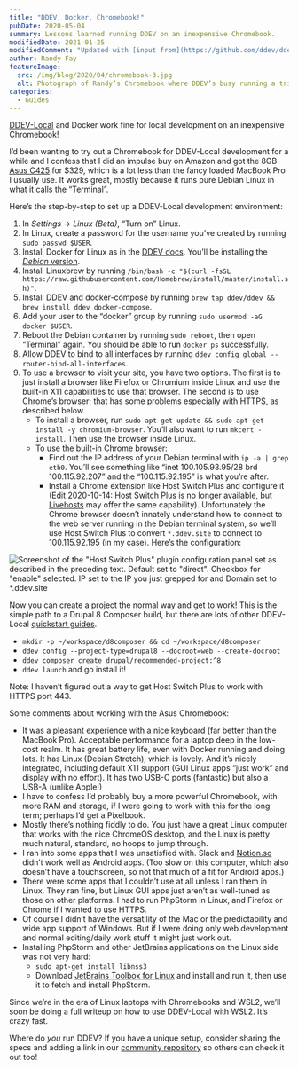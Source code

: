 ```yaml
---
title: "DDEV, Docker, Chromebook!"
pubDate: 2020-05-04
summary: Lessons learned running DDEV on an inexpensive Chromebook.
modifiedDate: 2021-01-25
modifiedComment: "Updated with [input from](https://github.com/ddev/ddev/discussions/2740) [@ops-andy](https://github.com/ops-andy) (thanks!)"
author: Randy Fay
featureImage:
  src: /img/blog/2020/04/chromebook-3.jpg
  alt: Photograph of Randy’s Chromebook where DDEV’s busy running a triumphant Composer install.
categories:
  - Guides
---
```


[DDEV-Local](http://github.com/ddev/ddev) and Docker work fine for local development on an inexpensive Chromebook!

I’d been wanting to try out a Chromebook for DDEV-Local development for a while and I confess that I did an impulse buy on Amazon and got the 8GB [Asus C425](https://www.asus.com/us/Laptops/ASUS-Chromebook-14-C425TA/) for $329, which is a lot less than the fancy loaded MacBook Pro I usually use. It works great, mostly because it runs pure Debian Linux in what it calls the “Terminal”.

Here’s the step-by-step to set up a DDEV-Local development environment:

1. In _Settings_ → _Linux (Beta)_, “Turn on” Linux.
2. In Linux, create a password for the username you’ve created by running `sudo passwd $USER`.
3. Install Docker for Linux as in the [DDEV docs](https://ddev.readthedocs.io/en/stable/users/docker%5Finstallation/#linux-installation-docker-ce). You’ll be installing the [_Debian_ version](https://docs.docker.com/install/linux/docker-ce/debian/).
4. Install Linuxbrew by running `/bin/bash -c "$(curl -fsSL https://raw.githubusercontent.com/Homebrew/install/master/install.sh)"`.
5. Install DDEV and docker-compose by running `brew tap ddev/ddev && brew install ddev docker-compose`.
6. Add your user to the “docker” group by running `sudo usermod -aG docker $USER`.
7. Reboot the Debian container by running `sudo reboot`, then open “Terminal” again. You should be able to run `docker ps` successfully.
8. Allow DDEV to bind to all interfaces by running `ddev config global --router-bind-all-interfaces`.
9. To use a browser to visit your site, you have two options. The first is to just install a browser like Firefox or Chromium inside Linux and use the built-in X11 capabilities to use that browser. The second is to use Chrome’s browser; that has some problems especially with HTTPS, as described below.
   - To install a browser, run `sudo apt-get update && sudo apt-get install -y chromium-browser`. You’ll also want to run `mkcert -install`. Then use the browser inside Linux.
   - To use the built-in Chrome browser:
     - Find out the IP address of your Debian terminal with `ip -a | grep eth0`. You’ll see something like “inet 100.105.93.95/28 brd 100.115.92.207” and the “100.115.92.195” is what you’re after.
     - Install a Chrome extension like Host Switch Plus and configure it (Edit 2020-10-14: Host Switch Plus is no longer available, but [Livehosts](https://chrome.google.com/webstore/detail/livehosts/hdpoplemgeaioijkmoebnnjcilfjnjdi) may offer the same capability). Unfortunately the Chrome browser doesn’t innately understand how to connect to the web server running in the Debian terminal system, so we’ll use Host Switch Plus to convert `*.ddev.site` to connect to 100.115.92.195 (in my case). Here’s the configuration:

![Screenshot of the "Host Switch Plus" plugin configuration panel set as described in the preceding text. Default set to "direct". Checkbox for "enable" selected. IP set to the IP you just grepped for and Domain set to *.ddev.site](/img/blog/2020/04/hostswitchplus.png)

Now you can create a project the normal way and get to work! This is the simple path to a Drupal 8 Composer build, but there are lots of other DDEV-Local [quickstart guides](https://ddev.readthedocs.io/en/stable/users/cli-usage/#quickstart-guides).

- `mkdir -p ~/workspace/d8composer && cd ~/workspace/d8composer`
- `ddev config --project-type=drupal8 --docroot=web --create-docroot`
- `ddev composer create drupal/recommended-project:^8`
- `ddev launch` and go install it!

Note: I haven’t figured out a way to get Host Switch Plus to work with HTTPS port 443.

Some comments about working with the Asus Chromebook:

- It was a pleasant experience with a nice keyboard (far better than the MacBook Pro). Acceptable performance for a laptop deep in the low-cost realm. It has great battery life, even with Docker running and doing lots. It has Linux (Debian Stretch), which is lovely. And it’s nicely integrated, including default X11 support (GUI Linux apps “just work” and display with no effort). It has two USB-C ports (fantastic) but also a USB-A (unlike Apple!)
- I have to confess I’d probably buy a more powerful Chromebook, with more RAM and storage, if I were going to work with this for the long term; perhaps I’d get a Pixelbook.
- Mostly there’s nothing fiddly to do. You just have a great Linux computer that works with the nice ChromeOS desktop, and the Linux is pretty much natural, standard, no hoops to jump through.
- I ran into some apps that I was unsatisfied with. Slack and [Notion.so](http://notion.so) didn’t work well as Android apps. (Too slow on this computer, which also doesn’t have a touchscreen, so not that much of a fit for Android apps.)
- There were some apps that I couldn’t use at all unless I ran them in Linux. They ran fine, but Linux GUI apps just aren’t as well-tuned as those on other platforms. I had to run PhpStorm in Linux, and Firefox or Chrome if I wanted to use HTTPS.
- Of course I didn’t have the versatility of the Mac or the predictability and wide app support of Windows. But if I were doing only web development and normal editing/daily work stuff it might just work out.
- Installing PhpStorm and other JetBrains applications on the Linux side was not very hard:
  - `sudo apt-get install libnss3`
  - Download [JetBrains Toolbox for Linux](https://www.jetbrains.com/toolbox-app/) and install and run it, then use it to fetch and install PhpStorm.

Since we’re in the era of Linux laptops with Chromebooks and WSL2, we’ll soon be doing a full writeup on how to use DDEV-Local with WSL2. It’s crazy fast.

Where do _you_ run DDEV? If you have a unique setup, consider sharing the specs and adding a link in our [community repository](https://github.com/ddev/awesome-ddev) so others can check it out too!
